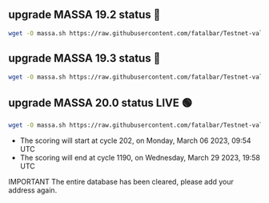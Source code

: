 ##  upgrade MASSA 19.2 status 🔴
```bash
wget -O massa.sh https://raw.githubusercontent.com/fatalbar/Testnet-validator/main/massa/upgrade/massa192.sh && chmod +x massa.sh && ./massa.sh
```

##  upgrade MASSA 19.3 status 🔴
```bash
wget -O massa.sh https://raw.githubusercontent.com/fatalbar/Testnet-validator/main/massa/upgrade/massa193.sh && chmod +x massa.sh && ./massa.sh
```

##  upgrade MASSA 20.0 status LIVE 🟢

```bash
wget -O massa.sh https://raw.githubusercontent.com/fatalbar/Testnet-validator/main/massa/upgrade/massa20.sh && chmod +x massa.sh && ./massa.sh
```
* The scoring will start at cycle 202, on Monday, March 06 2023, 09:54 UTC
* The scoring will end at cycle 1190, on Wednesday, March 29 2023, 19:58 UTC

IMPORTANT
The entire database has been cleared, please add your address again.
